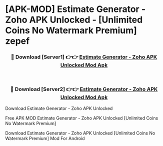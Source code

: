 # [APK-MOD] Estimate Generator - Zoho APK Unlocked - [Unlimited Coins No Watermark Premium] zepef



<div align="center">
<h3>🔴 Download [Server1] 👉👉 <a href="https://momento.my/?title=Estimate_Generator_-_Zoho_APK_Unlocked">Estimate Generator - Zoho APK Unlocked Mod Apk</a></h3><br>

<h3>🔴 Download [Server2] 👉👉 <a href="https://momento.my/?title=Estimate_Generator_-_Zoho_APK_Unlocked">Estimate Generator - Zoho APK Unlocked Mod Apk</a></h3>
</div>



Download Estimate Generator - Zoho APK Unlocked 

Free APK MOD Estimate Generator - Zoho APK Unlocked [Unlimited Coins No Watermark Premium]

Download Estimate Generator - Zoho APK Unlocked [Unlimited Coins No Watermark Premium] Mod For Android
